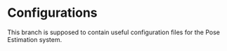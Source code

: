 # Configurations
This branch is supposed to contain useful configuration files for the Pose Estimation system.
